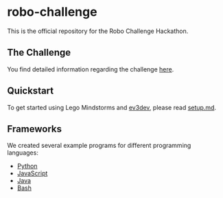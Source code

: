 # robo-challenge

This is the official repository for the Robo Challenge Hackathon.

## The Challenge

You find detailed information regarding the challenge [here](challenges/sumo.md).

## Quickstart

To get started using Lego Mindstorms and [ev3dev](http://www.ev3dev.org), please read
[setup.md](setup.md).

## Frameworks

We created several example programs for different programming languages:

* [Python](framework/python)
* [JavaScript](framework/javascript)
* [Java](framework/java)
* [Bash](framework/bash)
